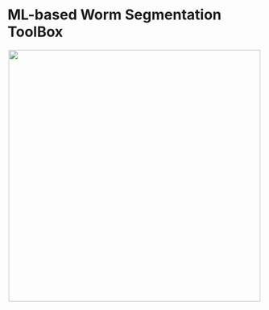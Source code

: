 # ML-based Worm Segmentation ToolBox


<p align="center">
  <img src="https://github.com/Pyh2002/Worm-Segmentation-ToolBox/assets/72658879/d44eae70-7d81-4934-aa92-e28ef9494fe7" width="500">
</p>



